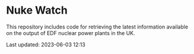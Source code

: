 # Nuke Watch

This repository includes code for retrieving the latest information available on the output of EDF nuclear power plants in the UK.

Last updated: 2023-06-03 12:13